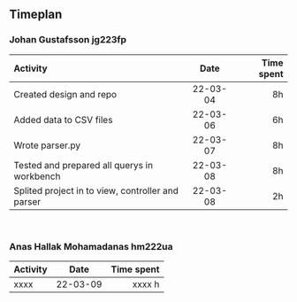 ## Timeplan

### Johan Gustafsson jg223fp
| Activity       | Date  |    Time spent|
|:------------- |:---------------:| -------------:|
|Created design and repo    |  22-03-04          | 8h
|Added data to CSV files    |  22-03-06          | 6h
|Wrote parser.py    |  22-03-07          | 8h
|Tested and prepared all querys in workbench    |  22-03-08          | 8h
|Splited project in to view, controller and parser   |  22-03-08          | 2h            
    


</BR>

### Anas Hallak Mohamadanas hm222ua
| Activity       | Date  |    Time spent|
|:------------- |:---------------:| -------------:|
|xxxx   |  22-03-09          | xxxx h        

